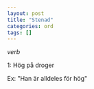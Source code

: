 ```yaml
---
layout: post
title: "Stenad"
categories: ord
tags: []
---
```


*verb*

1: Hög på droger

Ex: "Han är alldeles för hög"







